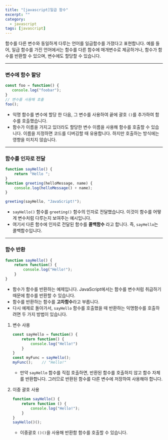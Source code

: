 ```yaml
---
title: "[javascript]일급 함수"
excerpt: ""
category:
  - javascript
tags: [javascript]
---
```


함수를 다른 변수와 동일하게 다루는 언어를 일급함수를 가졌다고 표현합니다. 예를 들어, 일급 함수를 가진 언어에서는 함수를 다른 함수에 매개변수로 제공하거나, 함수가 함수를 반환할 수 있으며, 변수에도 할당할 수 있습니다.

---

### 변수에 함수 할당

```js
const foo = function() {
   console.log("foobar");
}
// 변수를 사용해 호출
foo();
```

- 익명 함수를 변수에 할당 한 다음, 그 변수를 사용하여 끝에 괄호 `()`를 추가하여 함수를 호출했습니다.
- 함수가 이름을 가지고 있더라도 할당한 변수 이름을 사용해 함수를 호출할 수 있습니다. 이름을 지정하면 코드를 디버깅할 때 유용합니다. 하지만 호출하는 방식에는 영향을 미치지 않습니다.

---

### 함수를 인자로 전달

```js
function sayHello() {
    return "Hello ";
}
function greeting(helloMessage, name) {
    console.log(helloMessage() + name);
}

greeting(sayHello, "JavaScript!");
```

- `sayHello()` 함수를 `greeting()` 함수의 인자로 전달했습니다. 이것이 함수를 어떻게 변수처럼 다루는지 보여주는 예시입니다.
- 여기서 다른 함수에 인자로 전달된 함수를 **콜백함수** 라고 합니다. 즉, `sayHello`는 콜백함수입니다.

---

### 함수 반환

```js
function sayHello() {
    return function() {
        console.log("Hello!");
    }
}
```

- 함수가 함수를 반환하는 예제입니다. JavaScript에서는 함수를 변수처럼 취급하기 때문에 함수를 반환할 수 있습니다.
- 함수를 반환하는 함수를 **고차함수**라고 부릅니다.
- 다시 예제로 돌아가서, `sayHello` 함수를 호출했을 때 반환하는 익명함수를 호출하려면 두 가지 방법이 있습니다.

1. 변수 사용

   ```js
   const sayHello = function() {
       return function() {
           console.log("Hello!")
       }
   }
   const myFunc = sayHello();
   myFunc();	// "Hello!"
   ```

   - 만약 `sayHello` 함수를 직접 호출하면, 반환된 함수를 호출하지 않고 함수 자체를 반환합니다. 그러므로 반환된 함수를 다른 변수에 저장하여 사용해야 합니다.

2. 이중 괄호 사용

   ```js
   function sayHello() {
       return function () {
           console.log("Hello!");
       }
   }
   sayHello()();
   ```

   - 이중괄호 `()()`을 사용해 반환함 함수를 호출할 수 있습니다.

